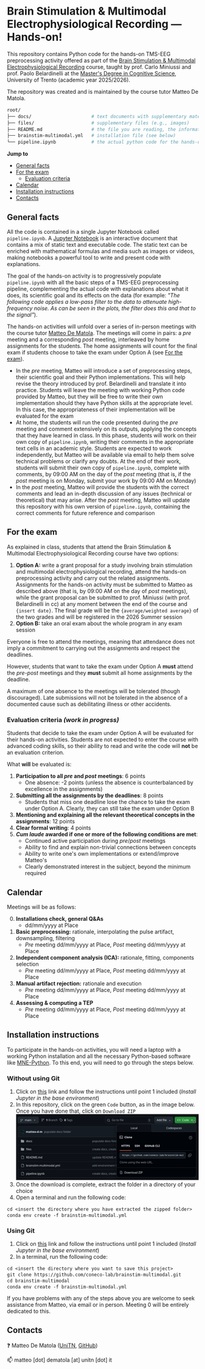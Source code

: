 # **Brain Stimulation & Multimodal Electrophysiological Recording &mdash; Hands-on!**

This repository contains Python code for the hands-on TMS-EEG preprocessing activity offered as part of the [Brain Stimulation & Multimodal Electrophysiological Recording](https://unitn.coursecatalogue.cineca.it/insegnamenti/2025/50512_653501_96292/2011/50513/10168?annoOrdinamento=2011&coorte=2024) course, taught by prof. Carlo Miniussi and prof. Paolo Belardinelli at the [Master's Degree in Cognitive Science](https://corsi.unitn.it/en/cognitive-science/program/overview), University of Trento (academic year 2025/2026).

The repository was created and is maintained by the course tutor Matteo De Matola.

```bash
root/
├── docs/                      # text documents with supplementary materials & tutorials
├── files/                     # supplementary files (e.g., images)
├── README.md                  # the file you are reading, the information you need
├── brainstim-multimodal.yml   # installation file (see below)
└── pipeline.ipynb             # the actual python code for the hands-on activity
```

**Jump to**

- [General facts](#general-facts)
- [For the exam](#for-the-exam)
    - [Evaluation criteria](#evaluation-criteria)
- [Calendar](#calendar)
- [Installation instructions](#installation-instructions)
- [Contacts](#contacts)

## General facts

All the code is contained in a single Jupyter Notebook called `pipeline.ipynb`. A [Jupyter Notebook](https://jupyter.org/try-jupyter/notebooks/?path=notebooks/Intro.ipynb) is an interactive document that contains a mix of static text and executable code. The static text can be enriched with mathematical formulas and media such as images or videos, making notebooks a powerful tool to write and present code with explanations.

The goal of the hands-on activity is to progressively populate `pipeline.ipynb` with all the basic steps of a TMS-EEG preprocessing pipeline, complementing the actual code with explanations about what it does, its scientific goal and its effects on the data (for example: _"The following code applies a low-pass filter to the data to attenuate high-frequency noise. As can be seen in the plots, the filter does this and that to the signal"_). 

The hands-on activities will unfold over a series of in-person meetings with the course tutor [Matteo De Matola](https://webapps.unitn.it/du/en/Persona/PER0247884/Curriculum). The meetings will come in pairs: a _pre_ meeting and a corresponding _post_ meeting, interleaved by home assignments for the students. The home assignments will count for the final exam if students choose to take the exam under Option A (see [For the exam](#for-the-exam)).

- In the _pre_ meeting, Matteo will introduce a set of preprocessing steps, their scientific goal and their Python implementations. This will help revise the theory introduced by prof. Belardinelli and translate it into practice. Students will leave the meeting with working Python code provided by Matteo, but they will be free to write their own implementation should they have Python skills at the appropriate level. In this case, the appropriateness of their implementation will be evaluated for the exam
- At home, the students will run the code presented during the _pre_ meeting and comment extensively on its outputs, applying the concepts that they have learned in class. In this phase, students will work on their own copy of `pipeline.ipynb`, writing their comments in the appropriate text cells in an academic style. Students are expected to work independently, but Matteo will be available via email to help them solve technical problems or clarify any doubts. At the end of their work, students will submit their own copy of `pipeline.ipynb`, complete with comments, by 09:00 AM on the day of the _post_ meeting (that is, if the _post_ meeting is on Monday, submit your work by 09:00 AM on Monday)
- In the _post_ meeting, Matteo will provide the students with the correct comments and lead an in-depth discussion of any issues (technical or theoretical) that may arise. After the _post_ meeting, Matteo will update this repository with his own version of `pipeline.ipynb`, containing the correct comments for future reference and comparison

## For the exam

As explained in class, students that attend the Brain Stimulation & Multimodal Electrophysiological Recording course have two options: 

1. **Option A:** write a grant proposal for a study involving brain stimulation and multimodal electrophysiological recording, attend the hands-on preprocessing activity and carry out the related assignments. Assignments for the hands-on activity must be submitted to Matteo as described above (that is, by 09:00 AM on the day of _post_ meetings), while the grant proposal can be submitted to prof. Miniussi (with prof. Belardinelli in cc) at any moment between the end of the course and `{insert date}`. The final grade will be the `{average/weighted average}` of the two grades and will be registered in the 2026 Summer session 
2. **Option B:** take an oral exam about the whole program in any exam session

Everyone is free to attend the meetings, meaning that attendance does not imply a commitment to carrying out the assignments and respect the deadlines. 

However, students that want to take the exam under Option A **must** attend the _pre-post_ meetings and they **must** submit all home assignments by the deadline. 

A maximum of one absence to the meetings will be tolerated (though discouraged). Late submissions will not be tolerated in the absence of a documented cause such as debilitating illness or other accidents. 

### Evaluation criteria _(work in progress)_

Students that decide to take the exam under Option A will be evaluated for their hands-on activities. Students are not expected to enter the course with advanced coding skills, so their ability to read and write the code will **not** be an evaluation criterion. 

What **will** be evaluated is:

1. **Participation to all _pre_ and _post_ meetings**: 6 points
    - One absence: -2 points (unless the absence is counterbalanced by excellence in the assignments)
2. **Submitting all the assignments by the deadlines**:  8 points
    - Students that miss one deadline lose the chance to take the exam under Option A. Clearly, they can still take the exam under Option B
3. **Mentioning and explaining all the relevant theoretical concepts in the assignments**: 12 points
4. **Clear formal writing**: 4 points  
4. **_Cum laude_ awarded if one or more of the following conditions are met**: 
    - Continued active participation during _pre_/_post_ meetings
    - Ability to find and explain non-trivial connections between concepts 
    - Ability to write one's own implementations or extend/improve Matteo's
    - Clearly demonstrated interest in the subject, beyond the minimum required  

## **Calendar**

Meetings will be as follows:

0. **Installations check, general Q&As** 
    - dd/mm/yyyy at Place
1. **Basic preprocessing:** rationale, interpolating the pulse artifact, downsampling, filtering 
    - _Pre_ meeting dd/mm/yyyy at Place, _Post_ meeting dd/mm/yyyy at Place 
2. **Independent component analysis (ICA):** rationale, fitting, components selection  
    - _Pre_ meeting dd/mm/yyyy at Place, _Post_ meeting dd/mm/yyyy at Place
3. **Manual artifact rejection:** rationale and execution 
    - _Pre_ meeting dd/mm/yyyy at Place, _Post_ meeting dd/mm/yyyy at Place
4. **Assessing & computing a TEP** 
    - _Pre_ meeting dd/mm/yyyy at Place, _Post_ meeting dd/mm/yyyy at Place

## **Installation instructions**

To participate in the hands-on activities, you will need a laptop with a working Python installation and all the necessary Python-based software like [MNE-Python](https://mne.tools/stable/index.html). To this end, you will need to go through the steps below.

### Without using Git

1. Click on [this](https://github.com/vigji/python-cimec-2025/blob/main/docs/python-installation.md) link and follow the instructions until point 1 included (_Install Jupyter in the base environment_) 
2. In this repository, click on the green `Code` button, as in the image below. Once you have done that, click on `Download ZIP`
![Download ZIP](files/where-to-download-zip.png)
3. Once the download is complete, extract the folder in a directory of your choice
4. Open a terminal and run the following code:

```
cd <insert the directory where you have extracted the zipped folder>
conda env create -f brainstim-multimodal.yml
```

### Using Git

1. Click on [this](https://github.com/vigji/python-cimec-2025/blob/main/docs/python-installation.md) link and follow the instructions until point 1 included (_Install Jupyter in the base environment_) 
2. In a terminal, run the following code:

```
cd <insert the directory where you want to save this project>
git clone https://github.com/coneco-lab/brainstim-multimodal.git
cd brainstim-multimodal
conda env create -f brainstim-multimodal.yml
```

If you have problems with any of the steps above you are welcome to seek assistance from Matteo, via email or in person. Meeting 0 will be entirely dedicated to this. 

## Contacts

:question: Matteo De Matola ([UniTN](https://webapps.unitn.it/du/en/Persona/PER0247884/Curriculum), [GitHub](https://github.com/matteo-d-m))

:mailbox: matteo [dot] dematola [at] unitn [dot] it
